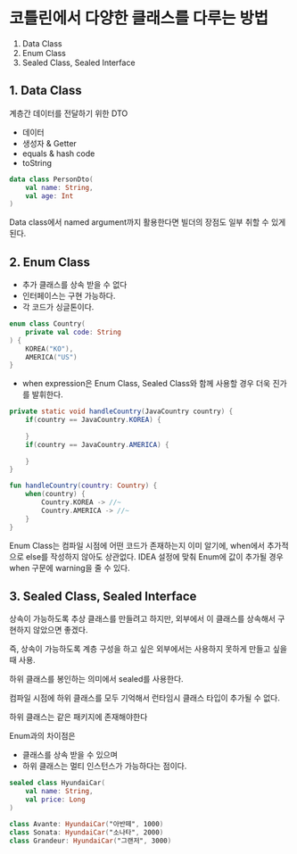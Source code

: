 # 코틀린에서 다양한 클래스를 다루는 방법

1. Data Class
2. Enum Class
3. Sealed Class, Sealed Interface

## 1. Data Class

계층간 데이터를 전달하기 위한 DTO
- 데이터
- 생성자 & Getter
- equals & hash code
- toString

```kotlin
data class PersonDto(
    val name: String, 
    val age: Int
)
```

Data class에서 named argument까지 활용한다면 빌더의 장점도 일부 취할 수 있게 된다.

## 2. Enum Class

- 추가 클래스를 상속 받을 수 없다
- 인터페이스는 구현 가능하다.
- 각 코드가 싱글톤이다.

```kotlin
enum class Country(
    private val code: String
) {
    KOREA("KO"),
    AMERICA("US")
}
```

- when expression은 Enum Class, Sealed Class와 함께 사용할 경우 더욱 진가를 발휘한다.

```java
private static void handleCountry(JavaCountry country) {
	if(country == JavaCountry.KOREA) {
		
    }
	if(country == JavaCountry.AMERICA) {
		
    }
}
```

```kotlin
fun handleCountry(country: Country) {
    when(country) {
        Country.KOREA -> //~ 
        Country.AMERICA -> //~
    }
}
```

Enum Class는 컴파일 시점에 어떤 코드가 존재하는지 이미 알기에, when에서 추가적으로 else를 작성하지 않아도 상관없다.
IDEA 설정에 맞춰 Enum에 값이 추가될 경우 when 구문에 warning을 줄 수 있다.

## 3. Sealed Class, Sealed Interface

상속이 가능하도록 추상 클래스를 만들려고 하지만, 외부에서 이 클래스를 상속해서 구현하지 않았으면 좋겠다.

즉, 상속이 가능하도록 계층 구성을 하고 싶은 외부에서는 사용하지 못하게 만들고 싶을때 사용.

하위 클래스를 봉인하는 의미에서 sealed를 사용한다.

컴파일 시점에 하위 클래스를 모두 기억해서 런타임시 클래스 타입이 추가될 수 없다.

하위 클래스는 같은 패키지에 존재해야한다

Enum과의 차이점은 
- 클래스를 상속 받을 수 있으며
- 하위 클래스는 멀티 인스턴스가 가능하다는 점이다.

```kotlin
sealed class HyundaiCar(
    val name: String,
    val price: Long
) 

class Avante: HyundaiCar("아반떼", 1000)
class Sonata: HyundaiCar("소나타", 2000)
class Grandeur: HyundaiCar("그랜저", 3000)
```

